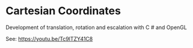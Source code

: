 # Cartesian Coordinates
Development of translation, rotation and escalation with C # and OpenGL

See: https://youtu.be/Tc9lTZY41C8
